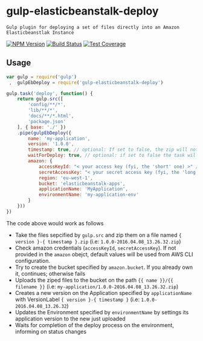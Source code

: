 # gulp-elasticbeanstalk-deploy

    Gulp plugin for deploying a set of files directly into an Amazon Elasticbeanstlak Instance

  [![NPM Version][npm-image]][npm-url]
  [![Build Status][travis-image]][travis-url]
  [![Test Coverage][coveralls-image]][coveralls-url]

## Usage
```js
var gulp = require('gulp')
 ,  gulpEbDeploy = require('gulp-elasticbeanstalk-deploy')

gulp.task('deploy', function() {
    return gulp.src([
        'config/**/*',
        'lib/**/*',
        'docs/**/*.html',
        'package.json'
    ], { base: './' })
    .pipe(gulpEbDeploy({
        name: 'my-application',
        version: '1.0.0',
        timestamp: true, // optional: If set to false, the zip will not have a timestamp
        waitForDeploy: true, // optional: if set to false the task will end as soon as it is deploying
        amazon: {
            accessKeyId: "< your access key (fyi, the 'short' one) >" //optional,
            secretAccessKey: "< your secret access key (fyi, the 'long' one) >" //optional,
            region: 'eu-west-1',
            bucket: 'elasticbeanstalk-apps',
            applicationName: 'MyApplication',
            environmentName: 'my-application-env'
        }
    }))
})
```

The code above would work as follows
* Take the files sepcified by `gulp.src` and zip them on a file named `{ version }-{ timestamp }.zip` (i.e: `1.0.0-2016.04.08_13.26.32.zip`)
* Check amazon credentials (`accessKeyId`, `secretAccessKey`). If not provided in the `amazon` obejct, default values will be used from AWS CLI configuration.
* Try to create the bucket specified by `amazon.bucket`. If you already own it, continues; otherwise fails
* Uploads the ziped files to the bucket on the path `{{ name }}/{{ filename }}` (i.e: `my-application/1.0.0-2016.04.08_13.26.32.zip`)
* Creates a new version on the Application specified by `applicationName` with VersionLabel `{ version }-{ timestamp }` (i.e: `1.0.0-2016.04.08_13.26.32`)
* Updates the Environment specified by `environmentName` by settings its application version to the new just uploaded
* Waits for completion of the deploy process on the environment, informing on status changes


[npm-image]: https://img.shields.io/npm/v/gulp-elasticbeanstalk-deploy.svg
[npm-url]: https://npmjs.org/package/gulp-elasticbeanstalk-deploy
[travis-image]: https://img.shields.io/travis/Upplication/gulp-elasticbeanstalk-deploy/master.svg
[travis-url]:  https://travis-ci.org/Upplication/gulp-elasticbeanstalk-deploy
[coveralls-image]: https://img.shields.io/coveralls/Upplication/gulp-elasticbeanstalk-deploy/master.svg
[coveralls-url]: https://coveralls.io/r/Upplication/gulp-elasticbeanstalk-deploy?branch=master
